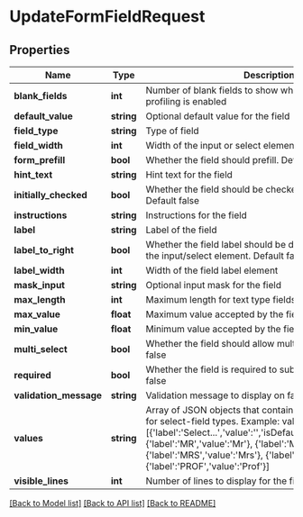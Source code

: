 # UpdateFormFieldRequest

## Properties
Name | Type | Description | Notes
------------ | ------------- | ------------- | -------------
**blank_fields** | **int** | Number of blank fields to show when progressive profiling is enabled | [optional] 
**default_value** | **string** | Optional default value for the field | [optional] 
**field_type** | **string** | Type of field | [optional] 
**field_width** | **int** | Width of the input or select element | [optional] 
**form_prefill** | **bool** | Whether the field should prefill.  Default true | [optional] 
**hint_text** | **string** | Hint text for the field | [optional] 
**initially_checked** | **bool** | Whether the field should be checked upon loading.  Default false | [optional] 
**instructions** | **string** | Instructions for the field | [optional] 
**label** | **string** | Label of the field | [optional] 
**label_to_right** | **bool** | Whether the field label should be displayed to the right of the input/select element. Default false | [optional] 
**label_width** | **int** | Width of the field label element | [optional] 
**mask_input** | **string** | Optional input mask for the field | [optional] 
**max_length** | **int** | Maximum length for text type fields | [optional] 
**max_value** | **float** | Maximum value accepted by the field | [optional] 
**min_value** | **float** | Minimum value accepted by the field | [optional] 
**multi_select** | **bool** | Whether the field should allow multiple selections. Default false | [optional] 
**required** | **bool** | Whether the field is required to submit the form.  Default false | [optional] 
**validation_message** | **string** | Validation message to display on failed validation | [optional] 
**values** | **string** | Array of JSON objects that contain field attributes. Only for select-field types.  Example: values&#x3D;[{&#39;label&#39;:&#39;Select...&#39;,&#39;value&#39;:&#39;&#39;,&#39;isDefault&#39;:true,&#39;selected&#39;:true}, {&#39;label&#39;:&#39;MR&#39;,&#39;value&#39;:&#39;Mr&#39;}, {&#39;label&#39;:&#39;MS&#39;,&#39;value&#39;:&#39;Ms&#39;}, {&#39;label&#39;:&#39;MRS&#39;,&#39;value&#39;:&#39;Mrs&#39;}, {&#39;label&#39;:&#39;DR&#39;,&#39;value&#39;:&#39;Dr&#39;}, {&#39;label&#39;:&#39;PROF&#39;,&#39;value&#39;:&#39;Prof&#39;}] | [optional] 
**visible_lines** | **int** | Number of lines to display for the field element | [optional] 

[[Back to Model list]](../README.md#documentation-for-models) [[Back to API list]](../README.md#documentation-for-api-endpoints) [[Back to README]](../README.md)



